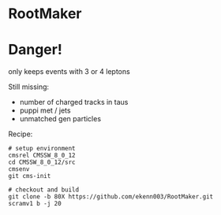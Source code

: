 # RootMaker

# Danger! 
only keeps events with 3 or 4 leptons

Still missing: 
  - number of charged tracks in taus
  - puppi met / jets
  - unmatched gen particles

Recipe:

    # setup environment
    cmsrel CMSSW_8_0_12
    cd CMSSW_8_0_12/src
    cmsenv
    git cms-init
    
    # checkout and build
    git clone -b 80X https://github.com/ekenn003/RootMaker.git
    scramv1 b -j 20

